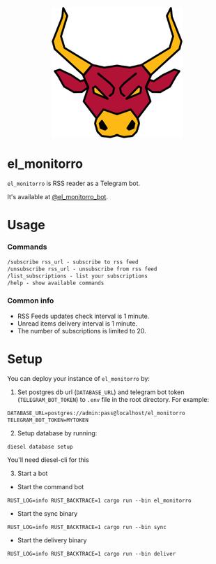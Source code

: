 <p align="center"><img src="el_monitorro_logo.png" alt="el_monitorro" height="300px"></p>

# el_monitorro

`el_monitorro` is RSS reader as a Telegram bot.

It's available at [@el_monitorro_bot](https://t.me/el_monitorro_bot).

# Usage

### Commands

```
/subscribe rss_url - subscribe to rss feed
/unsubscribe rss_url - unsubscribe from rss feed
/list_subscriptions - list your subscriptions
/help - show available commands
```

### Common info

- RSS Feeds updates check interval is 1 minute.
- Unread items delivery interval is 1 minute.
- The number of subscriptions is limited to 20.

# Setup

You can deploy your instance of `el_monitorro` by:

1. Set postgres db url (`DATABASE_URL`) and telegram bot token (`TELEGRAM_BOT_TOKEN`) to `.env` file in the root directory. For example:

```
DATABASE_URL=postgres://admin:pass@localhost/el_monitorro
TELEGRAM_BOT_TOKEN=MYTOKEN
```

2. Setup database by running:

```
diesel database setup
```

You'll need diesel-cli for this

3. Start a bot

- Start the command bot

```
RUST_LOG=info RUST_BACKTRACE=1 cargo run --bin el_monitorro
```
- Start the sync binary

```
RUST_LOG=info RUST_BACKTRACE=1 cargo run --bin sync
```

- Start the delivery binary

```
RUST_LOG=info RUST_BACKTRACE=1 cargo run --bin deliver
```
